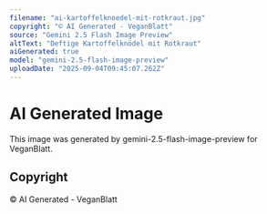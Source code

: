 ```yaml
---
filename: "ai-kartoffelknoedel-mit-rotkraut.jpg"
copyright: "© AI Generated - VeganBlatt"
source: "Gemini 2.5 Flash Image Preview"
altText: "Deftige Kartoffelknödel mit Rotkraut"
aiGenerated: true
model: "gemini-2.5-flash-image-preview"
uploadDate: "2025-09-04T09:45:07.262Z"
---
```


# AI Generated Image

This image was generated by gemini-2.5-flash-image-preview for VeganBlatt.

## Copyright
© AI Generated - VeganBlatt
